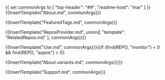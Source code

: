 {{
  set commonArgs to [ "top-header": "##", "readme-host": "mar" ]
}}{{InsertTemplate("About.md", commonArgs)}}

{{InsertTemplate("FeaturedTags.md", commonArgs)}}

{{InsertTemplate("ReposProvider.md", union([ "template": "RelatedRepos.md" ], commonArgs))}}

{{InsertTemplate("Use.md", commonArgs)}}{{if (find(REPO, "monitor") < 0 && find(REPO, "aspire") < 0):

{{InsertTemplate("About.variants.md", commonArgs)}}}}

{{InsertTemplate("Support.md", commonArgs)}}
